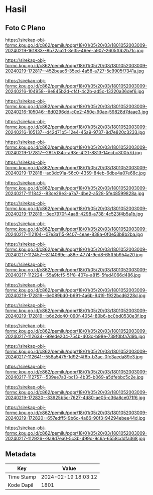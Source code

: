 # Hasil

## Foto C Plano

https://sirekap-obj-formc.kpu.go.id/c862/pemilu/pdpr/18/01/05/20/03/1801052003009-20240219-161833--8b72aa2f-3e35-46ee-a907-2605f0b2b71c.jpg

https://sirekap-obj-formc.kpu.go.id/c862/pemilu/pdpr/18/01/05/20/03/1801052003009-20240219-172817--452beac6-35ed-4a58-a727-5c9905f7341a.jpg

https://sirekap-obj-formc.kpu.go.id/c862/pemilu/pdpr/18/01/05/20/03/1801052003009-20240216-104958--9e845b2d-cf4f-4c2b-ad5c-13320a36def6.jpg

https://sirekap-obj-formc.kpu.go.id/c862/pemilu/pdpr/18/01/05/20/03/1801052003009-20240216-105046--8d0296dd-c0e2-450e-90ae-59828d7daae3.jpg

https://sirekap-obj-formc.kpu.go.id/c862/pemilu/pdpr/18/01/05/20/03/1801052003009-20240216-105137--d42d71b5-12e4-45a9-9737-8d7e820c3233.jpg

https://sirekap-obj-formc.kpu.go.id/c862/pemilu/pdpr/18/01/05/20/03/1801052003009-20240219-172817--28f7d34c-a93e-4f21-8813-14ecbc30057d.jpg

https://sirekap-obj-formc.kpu.go.id/c862/pemilu/pdpr/18/01/05/20/03/1801052003009-20240219-172818--ac3dc91a-56c0-4359-84eb-6dbe4a07e68c.jpg

https://sirekap-obj-formc.kpu.go.id/c862/pemilu/pdpr/18/01/05/20/03/1801052003009-20240217-111842--83ce29e3-a7a7-4be2-a528-5fe48599828a.jpg

https://sirekap-obj-formc.kpu.go.id/c862/pemilu/pdpr/18/01/05/20/03/1801052003009-20240219-172819--3ec7970f-4aa8-4298-a738-4c523f4b5a1b.jpg

https://sirekap-obj-formc.kpu.go.id/c862/pemilu/pdpr/18/01/05/20/03/1801052003009-20240217-112104--07e3a115-9407-4eae-838a-0f0e53b8b2ba.jpg

https://sirekap-obj-formc.kpu.go.id/c862/pemilu/pdpr/18/01/05/20/03/1801052003009-20240217-112457--81f4069e-a88e-4774-9ed8-65ff5b954a20.jpg

https://sirekap-obj-formc.kpu.go.id/c862/pemilu/pdpr/18/01/05/20/03/1801052003009-20240217-112224--55a9fcf5-51f8-407e-a815-5fed4066d486.jpg

https://sirekap-obj-formc.kpu.go.id/c862/pemilu/pdpr/18/01/05/20/03/1801052003009-20240219-172819--6e089bd0-b691-4a6b-9419-f922bcd6228d.jpg

https://sirekap-obj-formc.kpu.go.id/c862/pemilu/pdpr/18/01/05/20/03/1801052003009-20240219-172819--b6d2dc40-090f-4054-80b6-bc0bd0530e3f.jpg

https://sirekap-obj-formc.kpu.go.id/c862/pemilu/pdpr/18/01/05/20/03/1801052003009-20240217-112634--99ede204-754b-403c-b98e-739f0bfa7d9b.jpg

https://sirekap-obj-formc.kpu.go.id/c862/pemilu/pdpr/18/01/05/20/03/1801052003009-20240217-112641--558a5475-1d92-4f6b-b3ae-0fc3aeda89e3.jpg

https://sirekap-obj-formc.kpu.go.id/c862/pemilu/pdpr/18/01/05/20/03/1801052003009-20240217-112757--539ee7a3-bc13-4b35-b069-a5dfebbc5c2e.jpg

https://sirekap-obj-formc.kpu.go.id/c862/pemilu/pdpr/18/01/05/20/03/1801052003009-20240219-172820--33925b5c-7627-4d80-ae05-c36a8ce071f6.jpg

https://sirekap-obj-formc.kpu.go.id/c862/pemilu/pdpr/18/01/05/20/03/1801052003009-20240219-172820--657edff5-9b6c-4a66-90f3-94294ebee44d.jpg

https://sirekap-obj-formc.kpu.go.id/c862/pemilu/pdpr/18/01/05/20/03/1801052003009-20240217-112926--9a9d7ea0-5c3b-499d-9c6a-6558cddfa368.jpg


## Metadata

| Key        | Value               |
| ---------- | ------------------- |
| Time Stamp | 2024-02-19 18:03:12 |
| Kode Dapil | 1801                |



